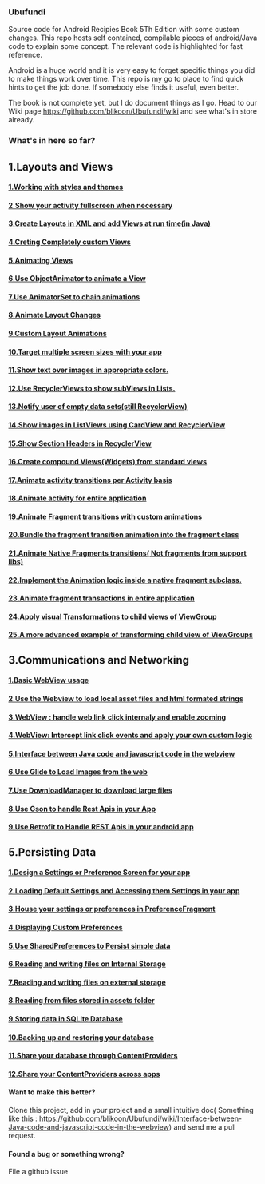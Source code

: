 ### Ubufundi
Source code for Android Recipies Book 5Th Edition with some custom changes. This repo hosts self contained, compilable pieces of android/Java code to explain some concept. The relevant code is highlighted for fast reference.

Android is a huge world and it is very easy to forget specific things you did to make things work over time. This repo is my go to place to find quick hints to get the job done. If somebody else finds it useful, even better.

The book is not complete yet, but I do document things as I go.
Head to our Wiki page https://github.com/blikoon/Ubufundi/wiki and see what's in store already.



### What's in here so far?

## 1.Layouts and Views

#### [1.Working with styles and themes](https://github.com/blikoon/Ubufundi/wiki/Working-with-styles-and-themes)

#### [2.Show your activity fullscreen when necessary](https://github.com/blikoon/Ubufundi/wiki/Show-your-activity-fullscreen-when-necessary)

#### [3.Create Layouts in XML and add Views at run time(in Java)](https://github.com/blikoon/Ubufundi/wiki/Create-Layouts-in-XML-and-add-Views-at-run-time(in-Java))

#### [4.Creting Completely custom Views](https://github.com/blikoon/Ubufundi/wiki/Creting-Completely-custom-Views)

#### [5.Animating Views](https://github.com/blikoon/Ubufundi/wiki/Animating-Views)

#### [6.Use ObjectAnimator to animate a View](https://github.com/blikoon/Ubufundi/wiki/Use-ObjectAnimator-to-animate-a-View)

#### [7.Use AnimatorSet to chain animations](https://github.com/blikoon/Ubufundi/wiki/Use-AnimatorSet-to-chain-animations)

#### [8.Animate Layout Changes](https://github.com/blikoon/Ubufundi/wiki/Animate-Layout-Changes)

#### [9.Custom Layout Animations](https://github.com/blikoon/Ubufundi/wiki/Custom-Layout-Animations)

#### [10.Target multiple screen sizes with your app](https://github.com/blikoon/Ubufundi/wiki/Target-multiple-screen-sizes-with-your-app)

#### [11.Show text over images in appropriate colors.](https://github.com/blikoon/Ubufundi/wiki/Show-text-over-images-in-appropriate-colors.)

#### [12.Use RecyclerViews to show subViews in Lists.](https://github.com/blikoon/Ubufundi/wiki/Use-RecyclerViews-to-show-subViews-in-Lists.)

#### [13.Notify user of empty data sets(still RecyclerView)](https://github.com/blikoon/Ubufundi/wiki/Notify-user-of-empty-data-sets(still-RecyclerView))

#### [14.Show images in ListViews using CardView and RecyclerView](https://github.com/blikoon/Ubufundi/wiki/Show-images-in-ListViews-using-CardView-and-RecyclerView)

#### [15.Show Section Headers in RecyclerView](https://github.com/blikoon/Ubufundi/wiki/Show-Section-Headers-in-RecyclerView)

#### [16.Create compound Views(Widgets) from standard views](https://github.com/blikoon/Ubufundi/wiki/Create-compound-Views(Widgets)-from-standard-views)

#### [17.Animate activity transitions per Activity basis](https://github.com/blikoon/Ubufundi/wiki/Animate-activity-transitions-per-Activity-basis)

#### [18.Animate activity for entire application](https://github.com/blikoon/Ubufundi/wiki/Animate-activity-for-entire-application)

#### [19.Animate Fragment transitions with custom animations](https://github.com/blikoon/Ubufundi/wiki/Animate-Fragment-transitions-with-custom-animations)

#### [20.Bundle the fragment transition animation into the fragment class](https://github.com/blikoon/Ubufundi/wiki/Bundle-the-fragment-transition-animation-into-the-fragment-class)

#### [21.Animate Native Fragments transitions( Not fragments from support libs)](https://github.com/blikoon/Ubufundi/wiki/Animate-Native-Fragments-transitions(-Not-fragments-from-support-libs))

#### [22.Implement the Animation logic inside a native fragment subclass.](https://github.com/blikoon/Ubufundi/wiki/Implement-the-Animation-logic-inside-a-native-fragment-subclass.)

#### [23.Animate fragment transactions in entire application](https://github.com/blikoon/Ubufundi/wiki/Animate-fragment-transactions-in-entire-application)

#### [24.Apply visual Transformations to child views of ViewGroup](https://github.com/blikoon/Ubufundi/wiki/Apply-visual-Transformations-to-child-views-of-ViewGroup)

#### [25.A more advanced example of transforming child view of ViewGroups](https://github.com/blikoon/Ubufundi/wiki/A-more-advanced-example-of-transforming-child-view-of-ViewGroups)


## 3.Communications and Networking

#### [1.Basic WebView usage](https://github.com/blikoon/Ubufundi/wiki/Basic-WebView-usage)

#### [2.Use the Webview to load local asset files and html formated strings](https://github.com/blikoon/Ubufundi/wiki/Use-the-Webview-to-load-local-asset-files-and-html-formated-strings)

#### [3.WebView : handle web link click internaly and enable zooming](https://github.com/blikoon/Ubufundi/wiki/WebView-:-Handle-web-link-click-internaly-and-enable-zooming)

#### [4.WebView: Intercept link click events and apply your own custom logic](https://github.com/blikoon/Ubufundi/wiki/WebView:-Intercept-link-click-events-and-apply-your-own-custom-logic)

#### [5.Interface between Java code and javascript code in the webview](https://github.com/blikoon/Ubufundi/wiki/Interface-between-Java-code-and-javascript-code-in-the-webview)

#### [6.Use Glide to Load Images from the web](https://github.com/blikoon/Ubufundi/wiki/Use-Glide-to-Load-Images-from-the-web)

#### [7.Use DownloadManager to download large files](https://github.com/blikoon/Ubufundi/wiki/Use-DownloadManager-to-download-large-files)

#### [8.Use Gson to handle Rest Apis in your App](https://github.com/blikoon/Ubufundi/wiki/Use-Gson-to-handle-Rest-Apis-in-your-App)

#### [9.Use Retrofit to Handle REST Apis in your android app](https://github.com/blikoon/Ubufundi/wiki/Use-Retrofit-to-Handle-REST-Apis-in-your-android-app)


## 5.Persisting Data

#### [1.Design a Settings or Preference Screen for your app](https://github.com/blikoon/Ubufundi/wiki/Design-a-Settings-or-Preference-Screen-for-your-app)

#### [2.Loading Default Settings and Accessing them Settings in your app](https://github.com/blikoon/Ubufundi/wiki/Loading-Default-Settings-and-accessing-them-Settings-in-your-app)

#### [3.House your settings or preferences in PreferenceFragment](https://github.com/blikoon/Ubufundi/wiki/House-your-settings-or-preferences-in-PreferenceFragment)

#### [4.Displaying Custom Preferences](https://github.com/blikoon/Ubufundi/wiki/Displaying-Custom-Preferences)

#### [5.Use SharedPreferences to Persist simple data](https://github.com/blikoon/Ubufundi/wiki/Use-SharedPreferences-to-Persist-simple-data)

#### [6.Reading and writing files on Internal Storage](https://github.com/blikoon/Ubufundi/wiki/Reading-and-writing-files-on-Internal-storage)

#### [7.Reading and writing files on external storage](https://github.com/blikoon/Ubufundi/wiki/Reading-and-writing-files-on-external-storage)

#### [8.Reading  from  files stored in assets folder](https://github.com/blikoon/Ubufundi/wiki/Reading-and-writing-from-files-stored-in-assets-folder)

#### [9.Storing data in SQLite Database](https://github.com/blikoon/Ubufundi/wiki/Storing-data-in-SQLite-Database)

#### [10.Backing up and restoring your database](https://github.com/blikoon/Ubufundi/wiki/Backing-up-and-restoring-your-database)

#### [11.Share your database through ContentProviders](https://github.com/blikoon/Ubufundi/wiki/Share-your-database-through-ContentProviders)

#### [12.Share your ContentProviders across apps](https://github.com/blikoon/Ubufundi/wiki/Share-your-ContentProviders-across-apps)



#### Want to make this better?
Clone this project, add in your project and a small intuitive doc( Something like this : https://github.com/blikoon/Ubufundi/wiki/Interface-between-Java-code-and-javascript-code-in-the-webview) and send me a pull request.

#### Found a bug or something wrong?
File a github issue
